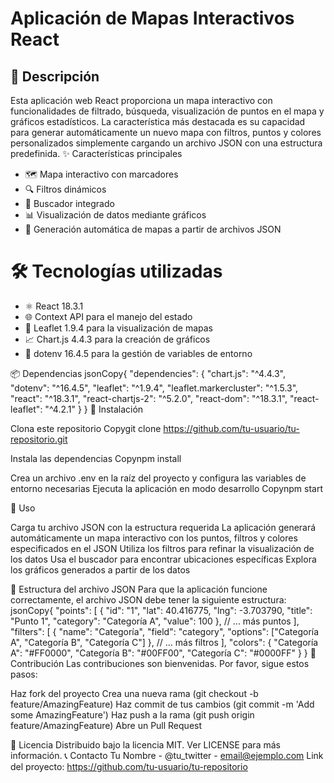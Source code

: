 # Aplicación de Mapas Interactivos React

## 📝 Descripción

Esta aplicación web React proporciona un mapa interactivo con funcionalidades de filtrado, búsqueda, visualización de puntos en el mapa y gráficos estadísticos. La característica más destacada es su capacidad para generar automáticamente un nuevo mapa con filtros, puntos y colores personalizados simplemente cargando un archivo JSON con una estructura predefinida.
✨ Características principales

- 🗺️ Mapa interactivo con marcadores
- 🔍 Filtros dinámicos
- 🔎 Buscador integrado
- 📊 Visualización de datos mediante gráficos
- 🔄 Generación automática de mapas a partir de archivos JSON

# 🛠️ Tecnologías utilizadas

- ⚛️ React 18.3.1
- 🌐 Context API para el manejo del estado
- 🍃 Leaflet 1.9.4 para la visualización de mapas
- 📈 Chart.js 4.4.3 para la creación de gráficos
- 🔐 dotenv 16.4.5 para la gestión de variables de entorno

📦 Dependencias
jsonCopy{
"dependencies": {
"chart.js": "^4.4.3",
"dotenv": "^16.4.5",
"leaflet": "^1.9.4",
"leaflet.markercluster": "^1.5.3",
"react": "^18.3.1",
"react-chartjs-2": "^5.2.0",
"react-dom": "^18.3.1",
"react-leaflet": "^4.2.1"
}
}
🚀 Instalación

Clona este repositorio
Copygit clone https://github.com/tu-usuario/tu-repositorio.git

Instala las dependencias
Copynpm install

Crea un archivo .env en la raíz del proyecto y configura las variables de entorno necesarias
Ejecuta la aplicación en modo desarrollo
Copynpm start

📖 Uso

Carga tu archivo JSON con la estructura requerida
La aplicación generará automáticamente un mapa interactivo con los puntos, filtros y colores especificados en el JSON
Utiliza los filtros para refinar la visualización de los datos
Usa el buscador para encontrar ubicaciones específicas
Explora los gráficos generados a partir de los datos

📄 Estructura del archivo JSON
Para que la aplicación funcione correctamente, el archivo JSON debe tener la siguiente estructura:
jsonCopy{
"points": [
{
"id": "1",
"lat": 40.416775,
"lng": -3.703790,
"title": "Punto 1",
"category": "Categoría A",
"value": 100
},
// ... más puntos
],
"filters": [
{
"name": "Categoría",
"field": "category",
"options": ["Categoría A", "Categoría B", "Categoría C"]
},
// ... más filtros
],
"colors": {
"Categoría A": "#FF0000",
"Categoría B": "#00FF00",
"Categoría C": "#0000FF"
}
}
🤝 Contribución
Las contribuciones son bienvenidas. Por favor, sigue estos pasos:

Haz fork del proyecto
Crea una nueva rama (git checkout -b feature/AmazingFeature)
Haz commit de tus cambios (git commit -m 'Add some AmazingFeature')
Haz push a la rama (git push origin feature/AmazingFeature)
Abre un Pull Request

📜 Licencia
Distribuido bajo la licencia MIT. Ver LICENSE para más información.
📞 Contacto
Tu Nombre - @tu_twitter - email@ejemplo.com
Link del proyecto: https://github.com/tu-usuario/tu-repositorio
